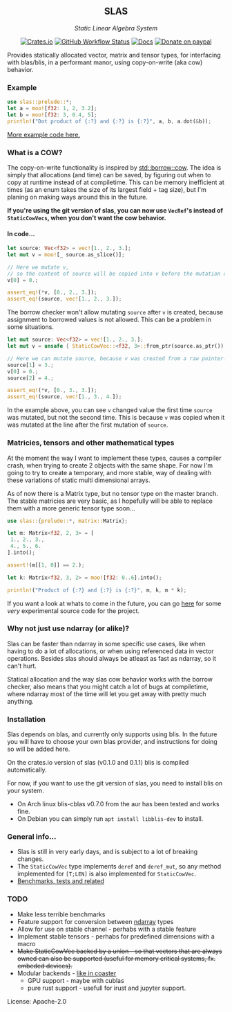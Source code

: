 <div align="center">

## SLAS
*Static Linear Algebra System*

[![Crates.io](https://img.shields.io/crates/v/slas?logo=rust&style=flat-square)](https://crates.io/crates/slas)
[![GitHub Workflow Status](https://img.shields.io/github/workflow/status/unic0rn9k/slas/Tests?label=tests&logo=github&style=flat-square)](https://github.com/unic0rn9k/slas/actions/workflows/rust.yml)
[![Docs](https://img.shields.io/docsrs/slas/latest?logo=rust&style=flat-square)](https://docs.rs/slas/latest/slas/)
[![Donate on paypal](https://img.shields.io/badge/paypal-donate-1?style=flat-square&logo=paypal&color=blue)](https://www.paypal.com/paypalme/unic0rn9k/5usd)

</div>

Provides statically allocated vector, matrix and tensor types, for interfacing with blas/blis, in a performant manor, using copy-on-write (aka cow) behavior.

### Example

```rust
use slas::prelude::*;
let a = moo![f32: 1, 2, 3.2];
let b = moo![f32: 3, 0.4, 5];
println!("Dot product of {:?} and {:?} is {:?}", a, b, a.dot(&b));
```
[More example code here.](https://github.com/unic0rn9k/slas/blob/master/tests/src/main.rs)

### What is a COW?
The copy-on-write functionality is inspired by [std::borrow::cow](https://doc.rust-lang.org/std/borrow/enum.Cow.html).
The idea is simply that allocations (and time) can be saved, by figuring out when to copy at runtime instead of at compiletime.
This can be memory inefficient at times (as an enum takes the size of its largest field + tag size), but I'm planing on making ways around this in the future.

**If you're using the git version of slas, you can now use `VecRef`'s instead of `StaticCowVecs`, when you don't want the cow behavior.**

#### In code...
```rust
let source: Vec<f32> = vec![1., 2., 3.];
let mut v = moo![_ source.as_slice()];

// Here we mutate v,
// so the content of source will be copied into v before the mutation occours.
v[0] = 0.;

assert_eq!(*v, [0., 2., 3.]);
assert_eq!(source, vec![1., 2., 3.]);
```

The borrow checker won't allow mutating `source` after `v` is created, because assignment to borrowed values is not allowed.
This can be a problem in some situations.

```rust
let mut source: Vec<f32> = vec![1., 2., 3.];
let mut v = unsafe { StaticCowVec::<f32, 3>::from_ptr(source.as_ptr()) };

// Here we can mutate source, because v was created from a raw pointer.
source[1] = 3.;
v[0] = 0.;
source[2] = 4.;

assert_eq!(*v, [0., 3., 3.]);
assert_eq!(source, vec![1., 3., 4.]);
```
In the example above, you can see `v` changed value the first time `source` was mutated, but not the second time.
This is because `v` was copied when it was mutated at the line after the first mutation of `source`.

### Matricies, tensors and other mathematical types
At the moment the way I want to implement these types, causes a compiler crash, when trying to create 2 objects with the same shape.
For now I'm going to try to create a temporary, and more stable, way of dealing with these variations of static multi dimensional arrays.

As of now there is a Matrix type, but no tensor type on the master branch.
The stable matricies are very basic, as I hopefully will be able to replace them with a more generic tensor type soon...

```rust
use slas::{prelude::*, matrix::Matrix};

let m: Matrix<f32, 2, 3> = [
 1., 2., 3.,
 4., 5., 6.
].into();

assert!(m[[1, 0]] == 2.);

let k: Matrix<f32, 3, 2> = moo![f32: 0..6].into();

println!("Product of {:?} and {:?} is {:?}", m, k, m * k);
```

If you want a look at whats to come in the future,
you can go [here](https://github.com/unic0rn9k/slas/tree/experimental/src/experimental)
for some *very* experimental source code for the project.

### Why not just use ndarray (or alike)?
Slas can be faster than ndarray in some specific use cases, like when having to do a lot of allocations, or when using referenced data in vector operations.
Besides slas should always be atleast as fast as ndarray, so it can't hurt.

Statical allocation and the way slas cow behavior works with the borrow checker,
also means that you might catch a lot of bugs at compiletime,
where ndarray most of the time will let you get away with pretty much anything.

### Installation
Slas depends on blas, and currently only supports using blis.
In the future you will have to choose your own blas provider, and instructions for doing so will be added here.

On the crates.io version of slas (v0.1.0 and 0.1.1) blis is compiled automatically.

For now, if you want to use the git version of slas, you need to install blis on your system.
- On Arch linux blis-cblas v0.7.0 from the aur has been tested and works fine.
- On Debian you can simply run `apt install libblis-dev` to install.

### General info...
- Slas is still in very early days, and is subject to a lot of breaking changes.
- The `StaticCowVec` type implements `deref` and `deref_mut`, so any method implemented for `[T;LEN]` is also implemented for `StaticCowVec`.
- [Benchmarks, tests and related](https://github.com/unic0rn9k/slas/tree/master/tests)

### TODO
- Make less terrible benchmarks
- Feature support for conversion between [ndarray](lib.rs/ndarray) types
- Allow for use on stable channel - perhabs with a stable feature
- Implement stable tensors - perhabs for predefined dimensions with a macro
- ~~Make StaticCowVec backed by a union - so that vectors that are always owned can also be supported (useful for memory critical systems, fx. embeded devices).~~
- Modular backends - [like in coaster](https://github.com/spearow/juice/tree/master/coaster)
    - GPU support - maybe with cublas
    - pure rust support - usefull for irust and jupyter support.

License: Apache-2.0
